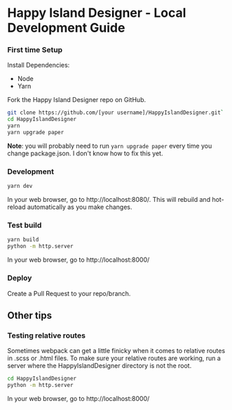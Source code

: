 # Happy Island Designer - Local Development Guide

### First time Setup

Install Dependencies:

- Node
- Yarn

Fork the Happy Island Designer repo on GitHub.

```bash
git clone https://github.com/[your username]/HappyIslandDesigner.git`
cd HappyIslandDesigner
yarn
yarn upgrade paper
```

**Note**: you will probably need to run `yarn upgrade paper` every time you change package.json. I don't know how to fix this yet.

### Development

```bash
yarn dev
```

In your web browser, go to http://localhost:8080/. This will rebuild and hot-reload automatically as you make changes.

### Test build

```bash
yarn build
python -m http.server
```

In your web browser, go to http://localhost:8000/

### Deploy

Create a Pull Request to your repo/branch.

## Other tips

### Testing relative routes

Sometimes webpack can get a little finicky when it comes to relative routes in .scss or .html files. To make sure your relative routes are working, run a server where the HappyIslandDesigner directory is not the root.

```bash
cd HappyIslandDesigner
python -m http.server
```

In your web browser, go to http://localhost:8000/
